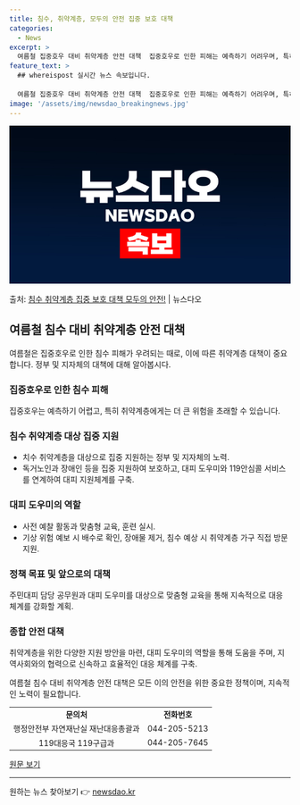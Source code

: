```yaml
---
title: 침수, 취약계층, 모두의 안전 집중 보호 대책
categories:
  - News
excerpt: >
  여름철 집중호우 대비 취약계층 안전 대책  집중호우로 인한 피해는 예측하기 어려우며, 특히 취약계층에게는 더…
feature_text: >
  ## whereispost 실시간 뉴스 속보입니다.

  여름철 집중호우 대비 취약계층 안전 대책  집중호우로 인한 피해는 예측하기 어려우며, 특히 취약계층에게는 더…
image: '/assets/img/newsdao_breakingnews.jpg'
---
```


![뉴스다오 속보](/assets/img/newsdao_breakingnews.jpg)

<p>출처: <a href="https://newsdao.kr/4177" rel="dofollow">침수 취약계층 집중 보호 대책 모두의 안전!</a> | 뉴스다오</p>

<h2 data-ke-size="size26">여름철 침수 대비 취약계층 안전 대책</h2>

<p data-ke-size="size16">여름철은 집중호우로 인한 침수 피해가 우려되는 때로, 이에 따른 취약계층 대책이 중요합니다. 정부 및 지자체의 대책에 대해 알아봅시다.</p>

<h3>집중호우로 인한 침수 피해</h3>
<p data-ke-size="size16">집중호우는 예측하기 어렵고, 특히 취약계층에게는 더 큰 위험을 초래할 수 있습니다.</p>

<h3>침수 취약계층 대상 집중 지원</h3>
<ul>
	<li>치수 취약계층을 대상으로 집중 지원하는 정부 및 지자체의 노력.</li>
	<li>독거노인과 장애인 등을 집중 지원하여 보호하고, 대피 도우미와 119안심콜 서비스를 연계하여 대피 지원체계를 구축.</li>
</ul>

<h3>대피 도우미의 역할</h3>
<ul>
	<li>사전 예찰 활동과 맞춤형 교육, 훈련 실시.</li>
	<li>기상 위험 예보 시 배수로 확인, 장애물 제거, 침수 예상 시 취약계층 가구 직접 방문 지원.</li>
</ul>

<h3>정책 목표 및 앞으로의 대책</h3>
<p data-ke-size="size16">주민대피 담당 공무원과 대피 도우미를 대상으로 맞춤형 교육을 통해 지속적으로 대응 체계를 강화할 계획.</p>

<h3>종합 안전 대책</h3>
<p data-ke-size="size16">취약계층을 위한 다양한 지원 방안을 마련, 대피 도우미의 역할을 통해 도움을 주며, 지역사회와의 협력으로 신속하고 효율적인 대응 체계를 구축.</p>

<p data-ke-size="size16">여름철 침수 대비 취약계층 안전 대책은 모든 이의 안전을 위한 중요한 정책이며, 지속적인 노력이 필요합니다.</p>

<table>
	<tr>
		<td style="text-align: center; height: 17px;"><b>문의처</b></td>
		<td style="text-align: center; height: 17px;"><b>전화번호</b></td>
	</tr>
	<tr>
		<td style="text-align: center; height: 17px;">행정안전부 자연재난실 재난대응총괄과</td>
		<td style="text-align: center; height: 17px;">044-205-5213</td>
	</tr>
	<tr>
		<td style="text-align: center; height: 17px;">119대응국 119구급과</td>
		<td style="text-align: center; height: 17px;">044-205-7645</td>
	</tr>
</table>

<p data-ke-size="size16"><a href="https://newsdao.kr/4177">원문 보기</a></p>
<hr> 

원하는 뉴스 찾아보기 👉 <a href="https://newsdao.kr" rel="dofollow">newsdao.kr</a>


